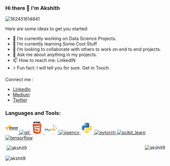 ### Hi there 👋 I'm Akshith

![162451614841](https://user-images.githubusercontent.com/40689141/123535924-f0a49d00-d744-11eb-9e57-5d43ffa8478a.png)


Here are some ideas to get you started:

- 🔭 I’m currently working on Data Science Projects.
- 🌱 I’m currently learning Some Cool Stuff
- 👯 I’m looking to collaborate with others to work on end to end projects.
- 💬 Ask me about anything in my projects.
- 📫 How to reach me: LinkedIN
- ⚡ Fun fact: I will tell you for sure. Get in Touch

Connect me :

- [LinkedIn](https://www.linkedin.com/in/akshith-kumar-469857135/)
- [Medium](https://akshithkumar-05.medium.com/)
- [Twitter](https://twitter.com/akshitkumar1231)


<h3 align="left">Languages and Tools:</h3>
<p align="left"> <a href="https://aws.amazon.com" target="_blank"> <img src="https://raw.githubusercontent.com/devicons/devicon/master/icons/amazonwebservices/amazonwebservices-original-wordmark.svg" alt="aws" width="40" height="40"/> </a>  <a href="https://git-scm.com/" target="_blank"> <img src="https://www.vectorlogo.zone/logos/git-scm/git-scm-icon.svg" alt="git" width="40" height="40"/> </a> <a href="https://www.w3.org/html/" target="_blank"> <img src="https://raw.githubusercontent.com/devicons/devicon/master/icons/html5/html5-original-wordmark.svg" alt="html5" width="40" height="40"/> </a> <a href="https://www.mysql.com/" target="_blank"> <img src="https://raw.githubusercontent.com/devicons/devicon/master/icons/mysql/mysql-original-wordmark.svg" alt="mysql" width="40" height="40"/> </a> <a href="https://opencv.org/" target="_blank"> <img src="https://www.vectorlogo.zone/logos/opencv/opencv-icon.svg" alt="opencv" width="40" height="40"/> </a> <a href="https://www.python.org" target="_blank"> <img src="https://raw.githubusercontent.com/devicons/devicon/master/icons/python/python-original.svg" alt="python" width="40" height="40"/> </a> <a href="https://pytorch.org/" target="_blank"> <img src="https://www.vectorlogo.zone/logos/pytorch/pytorch-icon.svg" alt="pytorch" width="40" height="40"/> </a> <a href="https://scikit-learn.org/" target="_blank"> <img src="https://upload.wikimedia.org/wikipedia/commons/0/05/Scikit_learn_logo_small.svg" alt="scikit_learn" width="40" height="40"/> </a> <a href="https://www.tensorflow.org" target="_blank"> <img src="https://www.vectorlogo.zone/logos/tensorflow/tensorflow-icon.svg" alt="tensorflow" width="40" height="40"/> </a> </p>


<p><img align="right" src="https://github-readme-stats.vercel.app/api/top-langs?username=akshit9&show_icons=true&locale=en&layout=compact" alt="akshit9" /></p>

<p>&nbsp;<img align="center" src="https://github-readme-stats.vercel.app/api?username=akshit9&show_icons=true&locale=en" alt="akshit9" /></p>

<p><img align="center" src="https://github-readme-streak-stats.herokuapp.com/?user=akshit9&" alt="akshit9" /></p>










